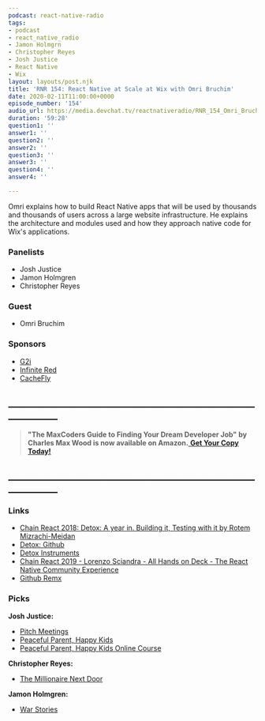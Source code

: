 ```yaml
---
podcast: react-native-radio
tags:
- podcast
- react_native_radio
- Jamon Holmgrn
- Christopher Reyes
- Josh Justice
- React Native
- Wix
layout: layouts/post.njk
title: 'RNR 154: React Native at Scale at Wix with Omri Bruchim'
date: 2020-02-11T11:00:00+0000
episode_number: '154'
audio_url: https://media.devchat.tv/reactnativeradio/RNR_154_Omri_Bruchim.mp3
duration: '59:28'
question1: ''
answer1: ''
question2: ''
answer2: ''
question3: ''
answer3: ''
question4: ''
answer4: ''

---
```

Omri explains how to build React Native apps that will be used by thousands and thousands of users across a large website infrastructure. He explains the architecture and modules used and how they approach native code for Wix's applications.

### **Panelists**

* Josh Justice
* Jamon Holmgren
* Christopher Reyes

### **Guest**

* Omri Bruchim

### **Sponsors**

* [G2i](https://www.g2i.co/?utm_source=React_Native_Radio&utm_medium=Podcast)
* [Infinite Red](https://mailchi.mp/infinitered/radio)
* [CacheFly](https://www.cachefly.com/)

## **____________________________________________________________**

> **"The MaxCoders Guide to Finding Your Dream Developer Job" by Charles Max Wood is now available on Amazon.**[ **Get Your Copy Today!**](https://www.amazon.com/gp/product/B081MBL5C9/ref=as_li_ss_tl?ie=UTF8&linkCode=sl1&tag=devchattv-20&linkId=9d61363241636e2546ef46abba198746&language=en_US)

## **____________________________________________________________**

### **Links**

* [Chain React 2018: Detox: A year in. Building it, Testing with it by Rotem Mizrachi-Meidan](https://www.youtube.com/watch?v=aMheT1qL5Lk "https://www.youtube.com/watch?v=aMheT1qL5Lk")
* [Detox: Github](https://github.com/wix/Detox)
* [Detox Instruments](https://github.com/wix/DetoxInstruments)
* [Chain React 2019 - Lorenzo Sciandra - All Hands on Deck - The React Native Community Experience](https://www.youtube.com/watch?v=OVzMw3vYrDI "https://www.youtube.com/watch?v=OVzMw3vYrDI")
* [Github Remx](https://github.com/wix/remx "https://github.com/wix/remx")

### **Picks**

**Josh Justice:**

* [Pitch Meetings](https://www.youtube.com/playlist?list=PLRE-UFLEgWzBuOiqemhEI9b4gmmBbutnC)
* [Peaceful Parent, Happy Kids](https://www.amazon.com/Peaceful-Parent-Happy-Kids-Connecting/dp/0399160280)
* [Peaceful Parent, Happy Kids Online Course](https://courses.ahaparenting.com/peaceful-parenting-course)

**Christopher Reyes:**

* [The Millionaire Next Door](https://www.amazon.com/Millionaire-Next-Door-Surprising-Americas/dp/1589795474 "https://www.amazon.com/Millionaire-Next-Door-Surprising-Americas/dp/1589795474")

**Jamon Holmgren:**

* [War Stories](https://www.youtube.com/playlist?list=PLKBPwuu3eCYkScmqpD9xE7UZsszweVO0n)